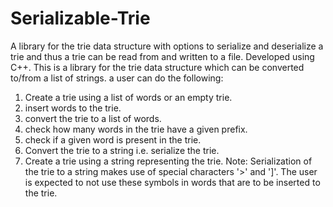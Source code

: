 # Serializable-Trie
A library for the trie data structure with options to serialize and deserialize a trie and thus a trie can be read from and written to a file. Developed using C++.
This is a library for the trie data structure which can be converted to/from a list of strings. a user can do the following:

1. Create a trie using a list of words or an empty trie.
2. insert words to the trie.
3. convert the trie to a list of words.
4. check how many words in the trie have a given prefix.
5. check if a given word is present in the trie.
6. Convert the trie to a string i.e. serialize the trie.
7. Create a trie using a string representing the trie.
Note: Serialization of the trie to a string makes use of special characters '>' and ']'. The user is expected to not use these symbols in words that are to be inserted to the trie.

